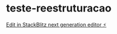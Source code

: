 # teste-reestruturacao

[Edit in StackBlitz next generation editor ⚡️](https://stackblitz.com/~/github.com/mprovensi/teste-reestruturacao)